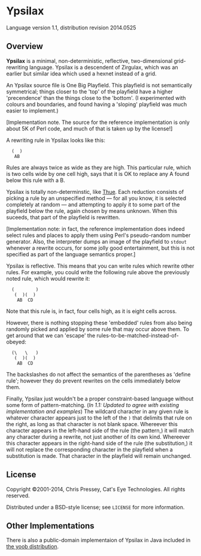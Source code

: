 Ypsilax
=======

Language version 1.1, distribution revision 2014.0525

Overview
--------

**Ypsilax** is a minimal, non-deterministic, reflective, two-dimensional
grid-rewriting language. Ypsilax is a descendent of Zirgulax, which was
an earlier but similar idea which used a hexnet instead of a grid.

An Ypsilax source file is One Big Playfield. This playfield is not
semantically symmetrical; things closer to the 'top' of the playfield
have a higher 'precendence' than the things close to the 'bottom'. (I
experimented with colours and boundaries, and found having a 'sloping'
playfield was much easier to implement.)

[Implementation note. The source for the reference implementation is
only about 5K of Perl code, and much of that is taken up by the
license!]

A rewriting rule in Ypsilax looks like this:

      (  )
       AB

Rules are always twice as wide as they are high. This particular rule,
which is two cells wide by one cell high, says that it is OK to replace
any A found below this rule with a B.

Ypsilax is totally non-determinstic, like [Thue][]. Each reduction
consists of picking a rule by an unspecified method — for all you know,
it is selected completely at random — and attempting to apply it to some
part of the playfield below the rule, again chosen by means unknown.
When this suceeds, that part of the playfield is rewritten.

[Thue]: http://catseye.tc/node/Thue/

[Implementation note: in fact, the reference implementation does indeed
select rules and places to apply them using Perl's pseudo-random number
generator. Also, the interpreter dumps an image of the playfield to
`stdout` whenever a rewrite occurs, for some jolly good entertainment,
but this is not specified as part of the language semantics proper.]

Ypsilax is reflective. This means that you can write rules which rewrite
other rules. For example, you could write the following rule above the
previously noted rule, which would rewrite it:

      (        )
       (  )(  )
        AB  CD

Note that this rule is, in fact, four cells high, as it is eight cells
across.

However, there is nothing stopping these 'embedded' rules from also
being randomly picked and applied by some rule that may occur above
them. To get around that we can 'escape' the
rules-to-be-matched-instead-of-obeyed:

      (\   \   )
       (  )(  )
        AB  CD

The backslashes do not affect the semantics of the parentheses as
'define rule'; however they do prevent rewrites on the cells immediately
below them.

Finally, Ypsilax just wouldn't be a proper constraint-based language
without some form of pattern-matching. (*In 1.1: Updated to agree with
existing implementation and examples*) The wildcard character in any
given rule is whatever character appears just to the left of the `)`
that delimits that rule on the right, as long as that character is not
blank space. Whereever this character appears in the left-hand side of
the rule (the pattern,) it will match any character during a rewrite,
not just another of its own kind. Whereever this character appears in
the right-hand side of the rule (the substitution,) it will not replace
the corresponding character in the playfield when a substitution is
made. That character in the playfield will remain unchanged.

License
-------

Copyright ©2001-2014, Chris Pressey, Cat's Eye Technologies.
All rights reserved.

Distributed under a BSD-style license; see `LICENSE` for more information.

Other Implementations
---------------------

There is also a public-domain implementaion of Ypsilax in Java included
in [the yoob distribution](https://github.com/catseye/yoob).
